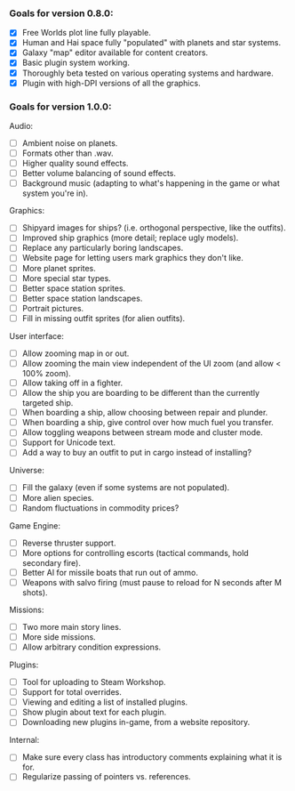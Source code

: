 ### Goals for version 0.8.0:

- [x] Free Worlds plot line fully playable.
- [x] Human and Hai space fully "populated" with planets and star systems.
- [x] Galaxy "map" editor available for content creators.
- [x] Basic plugin system working.
- [x] Thoroughly beta tested on various operating systems and hardware.
- [x] Plugin with high-DPI versions of all the graphics.

### Goals for version 1.0.0:

Audio:

- [ ] Ambient noise on planets.
- [ ] Formats other than .wav.
- [ ] Higher quality sound effects.
- [ ] Better volume balancing of sound effects.
- [ ] Background music (adapting to what's happening in the game or what system you're in).

Graphics:

- [ ] Shipyard images for ships? (i.e. orthogonal perspective, like the outfits).
- [ ] Improved ship graphics (more detail; replace ugly models).
- [ ] Replace any particularly boring landscapes.
- [ ] Website page for letting users mark graphics they don't like.
- [ ] More planet sprites.
- [ ] More special star types.
- [ ] Better space station sprites.
- [ ] Better space station landscapes.
- [ ] Portrait pictures.
- [ ] Fill in missing outfit sprites (for alien outfits).

User interface:

- [ ] Allow zooming map in or out.
- [ ] Allow zooming the main view independent of the UI zoom (and allow < 100% zoom).
- [ ] Allow taking off in a fighter.
- [ ] Allow the ship you are boarding to be different than the currently targeted ship.
- [ ] When boarding a ship, allow choosing between repair and plunder.
- [ ] When boarding a ship, give control over how much fuel you transfer.
- [ ] Allow toggling weapons between stream mode and cluster mode.
- [ ] Support for Unicode text.
- [ ] Add a way to buy an outfit to put in cargo instead of installing?

Universe:

- [ ] Fill the galaxy (even if some systems are not populated).
- [ ] More alien species.
- [ ] Random fluctuations in commodity prices?

Game Engine:

- [ ] Reverse thruster support.
- [ ] More options for controlling escorts (tactical commands, hold secondary fire).
- [ ] Better AI for missile boats that run out of ammo.
- [ ] Weapons with salvo firing (must pause to reload for N seconds after M shots).

Missions:

- [ ] Two more main story lines.
- [ ] More side missions.
- [ ] Allow arbitrary condition expressions.

Plugins:

- [ ] Tool for uploading to Steam Workshop.
- [ ] Support for total overrides.
- [ ] Viewing and editing a list of installed plugins.
- [ ] Show plugin about text for each plugin.
- [ ] Downloading new plugins in-game, from a website repository.

Internal:

- [ ] Make sure every class has introductory comments explaining what it is for.
- [ ] Regularize passing of pointers vs. references.